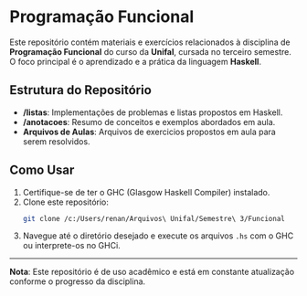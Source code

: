 # Programação Funcional

Este repositório contém materiais e exercícios relacionados à disciplina de **Programação Funcional** do curso da **Unifal**, cursada no terceiro semestre. O foco principal é o aprendizado e a prática da linguagem **Haskell**.

## Estrutura do Repositório

- **/listas**: Implementações de problemas e listas propostos em Haskell.
- **/anotacoes**: Resumo de conceitos e exemplos abordados em aula.
- **Arquivos de Aulas**: Arquivos de exercicios propostos em aula para serem resolvidos.

## Como Usar

1. Certifique-se de ter o GHC (Glasgow Haskell Compiler) instalado.
2. Clone este repositório:
    ```bash
    git clone /c:/Users/renan/Arquivos\ Unifal/Semestre\ 3/Funcional
    ```
3. Navegue até o diretório desejado e execute os arquivos `.hs` com o GHC ou interprete-os no GHCi.

---
**Nota**: Este repositório é de uso acadêmico e está em constante atualização conforme o progresso da disciplina. 
